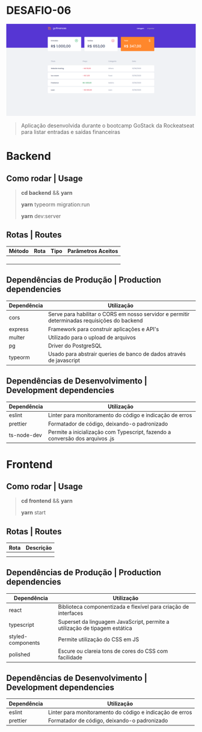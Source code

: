 # DESAFIO-06

![projeto1](screenshot.png)

> Aplicação desenvolvida durante o bootcamp GoStack da Rockeatseat para listar entradas e saídas financeiras

# Backend


## Como rodar | Usage

> **cd backend** && **yarn**
>
> **yarn** typeorm migration:run 
>
> **yarn** dev:server




## Rotas | Routes

| Método | Rota | Tipo | Parâmetros Aceitos |
| ------ | ---- | ---- | ------------------ |
|        |      |      |                    |
|        |      |      |                    |
|        |      |      |                    |
|        |      |      |                    |

## Dependências de Produção | Production dependencies

| Dependência      | Utilização |
| ----------- | ----------- |
| cors    | Serve para habilitar o CORS em nosso servidor e permitir determinadas requisições do backend  |
| express    | Framework para construir aplicações e API's  |
| multer    | Utilizado para o upload de arquivos  |
| pg    | Driver do PostgreSQL  |
| typeorm    | Usado para abstrair queries de banco de dados através de javascript  |

## Dependências de Desenvolvimento | Development dependencies

| Dependência      | Utilização |
| ----------- | ----------- |
| eslint    | Linter para monitoramento do código e indicação de erros  |
| prettier    | Formatador de código, deixando-o padronizado  |
| ts-node-dev    | Permite a inicialização com Typescript, fazendo a conversão dos arquivos .js  |


# Frontend


## Como rodar | Usage

> **cd frontend** && **yarn**
>
> **yarn** start 




## Rotas | Routes

| Rota | Descrição |
| ------ | ---- | 
|        |      | 
|        |      | 


## Dependências de Produção | Production dependencies

| Dependência      | Utilização |
| ----------- | ----------- |
| react    | Biblioteca componentizada e flexível para criação de interfaces  |
| typescript    | Superset da linguagem JavaScript, permite a utilização de tipagem estática  |
| styled-components    | Permite utilização do CSS em JS  |
| polished    | Escure ou clareia tons de cores do CSS com facilidade  |

## Dependências de Desenvolvimento | Development dependencies

| Dependência      | Utilização |
| ----------- | ----------- |
| eslint    | Linter para monitoramento do código e indicação de erros  |
| prettier    | Formatador de código, deixando-o padronizado  |

